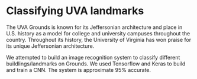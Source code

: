 # Classifying UVA landmarks
The UVA Grounds is known for its Jeffersonian architecture and place in U.S. history as a model for college and university campuses throughout the country. Throughout its history, the University of Virginia has won praise for its unique Jeffersonian architecture.

We attempted to build an image recognition system to classify different buildlings/landmarks on Grounds. We used Tensorflow and Keras to build and train a CNN. The system is approximate 95% accurate.
